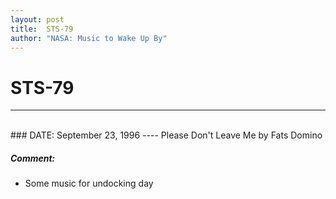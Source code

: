 ```yaml
---
layout: post
title:  STS-79
author: "NASA: Music to Wake Up By"
---
```


# STS-79
----
<br/>
### DATE: September 23, 1996
----
Please Don't Leave Me by Fats Domino

##### Comment:
* Some music for undocking day
